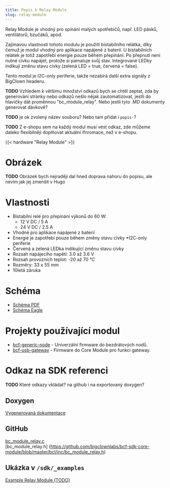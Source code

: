 ```yaml
---
title: Popis k Relay Module
slug: relay-module
---
```


Relay Module je vhodný pro spínání malých spotřebičů, např. LED pásků, ventilátorů, bzučáků, apod.

Zajímavou vlastností tohoto modulu je použití bistabilního relátka, díky čemuž je modul vhodný pro aplikace napájené z baterií. U bistabilních relátek je totiž zapotřebí energie pouze během přepínání. Po přepnutí není nutné cívku napájet, protože si pamatuje svůj stav. Integrované LEDky indikují změnu stavu cívky (zelená LED = true, červená = false).

Tento modul je I2C-only periferie, takže nezabírá další extra signály z BigClown headeru.

**TODO** Vzhledem k většímu množství odkazů bych se chtěl zeptat, zda by generování stránky nebo odkazů nešlo nějak zautomatizovat, jestli do hlavičky dát proměnnou "bc_module_relay". Nebo jestli tyto .MD dokumenty generovat dávkově?

**TODO** je ok zvolený název souboru? Nebo tam přidat i `popis-`?

**TODO** Z e-shopu sem na každý modul musí vést odkaz, zde můžeme daleko flexibilněji doplňovat aktuální ifnromace, než v e-shopu.

{{< hardware "Relay Module" >}}

# Obrázek


**TODO** Obrázek bych nejraději dal hned doprava nahoru do popisu, ale nevím jak jej zmenšit v Hugo

# Vlastnosti
  * Bistabilní relé pro přepínání výkonů do 60 W:
    * 12 V DC / 5 A
    * 24 V DC / 2.5 A
  * Vhodné pro aplikace napájené z baterií
  * Energie je zapotřebí pouze během změny stavu cívky
  *I2C-only periferie
  * Červená a zelená LEDka indikující změnu stavu cívky
  * Rozsah napájecího napětí: 3.0 až 3.6 V
  * Rozsah provozních teplot: -20 až 70 °C
  * Rozměry: 33 x 55 mm
  * 10letá záruka

# Schéma

  * [Schéma PDF](https://github.com/bigclownlabs/bc-hardware/blob/master/out/bc-module-relay/bc-module-relay-rev-1-3-sch.pdf)
  * [Schéma Eagle](https://github.com/bigclownlabs/bc-hardware/tree/master/out/bc-module-relay)

# Projekty používající modul

  * [bcf-generic-node](https://github.com/bigclownlabs/bcf-generic-node) - Univerzální firmware do bezdrátových nodů.
  * [bcf-usb-gateway](https://github.com/bigclownlabs/bcf-usb-gateway) - Firmware do Core Module pro funkci gateway.

# Odkaz na SDK referenci
**TODO** Které odkazy vkládat? na github i na exportovaný doxygen?

## Doxygen
[Vygenerovaná dokumentace](http://sdk.bigclown.com/group__bc__module__relay.html)

## GitHub
[bc_module_relay.c](https://github.com/bigclownlabs/bcf-sdk-core-module/blob/master/bcl/src/bc_module_relay.c) \
[bc_module_relay.h]
(https://github.com/bigclownlabs/bcf-sdk-core-module/blob/master/bcl/inc/bc_module_relay.h)

## Ukázka v `/sdk/_examples`

[Example Relay Module (TODO)](https://github.com/bigclownlabs/bcf-sdk-core-module/tree/master/_examples)
